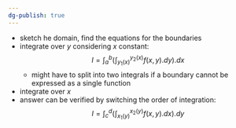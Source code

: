 ```yaml
---
dg-publish: true
---
```


- sketch he domain, find the equations for the boundaries
- integrate over $y$ considering $x$ constant: 
$$I = \int_{a}^{b}\left( \int_{y_{1}(x)}^{y_{2}(x)} f(x,y).dy \right).dx$$
	- might have to split into two integrals if a boundary cannot be expressed as a single function
- integrate over $x$
- answer can be verified by switching the order of integration: 
$$I = \int_{c}^{d}\left( \int_{x_{1}(y)}^{x_{2}(y)} f(x,y).dx \right).dy$$

